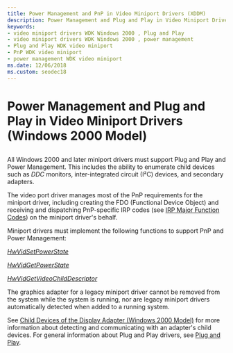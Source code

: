 ```yaml
---
title: Power Management and PnP in Video Miniport Drivers (XDDM)
description: Power Management and Plug and Play in Video Miniport Drivers (Windows 2000 Model)
keywords:
- video miniport drivers WDK Windows 2000 , Plug and Play
- video miniport drivers WDK Windows 2000 , power management
- Plug and Play WDK video miniport
- PnP WDK video miniport
- power management WDK video miniport
ms.date: 12/06/2018
ms.custom: seodec18
---
```


# Power Management and Plug and Play in Video Miniport Drivers (Windows 2000 Model)


## <span id="ddk_plug_and_play_and_power_management_in_video_miniport_drivers_windo"></span><span id="DDK_PLUG_AND_PLAY_AND_POWER_MANAGEMENT_IN_VIDEO_MINIPORT_DRIVERS_WINDO"></span>


All Windows 2000 and later miniport drivers must support Plug and Play and Power Management. This includes the ability to enumerate child devices such as *DDC* monitors, inter-integrated circuit (I²C) devices, and secondary adapters.

The video port driver manages most of the PnP requirements for the miniport driver, including creating the FDO (Functional Device Object) and receiving and dispatching PnP-specific IRP codes (see [IRP Major Function Codes](../kernel/irp-major-function-codes.md)) on the miniport driver's behalf.

Miniport drivers must implement the following functions to support PnP and Power Management:

[*HwVidSetPowerState*](/windows-hardware/drivers/ddi/video/nc-video-pvideo_hw_power_set)

[*HwVidGetPowerState*](/windows-hardware/drivers/ddi/video/nc-video-pvideo_hw_power_get)

[*HwVidGetVideoChildDescriptor*](/windows-hardware/drivers/ddi/video/nc-video-pvideo_hw_get_child_descriptor)

The graphics adapter for a legacy miniport driver cannot be removed from the system while the system is running, nor are legacy miniport drivers automatically detected when added to a running system.

See [Child Devices of the Display Adapter (Windows 2000 Model)](child-devices-of-the-display-adapter--windows-2000-model-.md) for more information about detecting and communicating with an adapter's child devices. For general information about Plug and Play drivers, see [Plug and Play](../kernel/introduction-to-plug-and-play.md).

